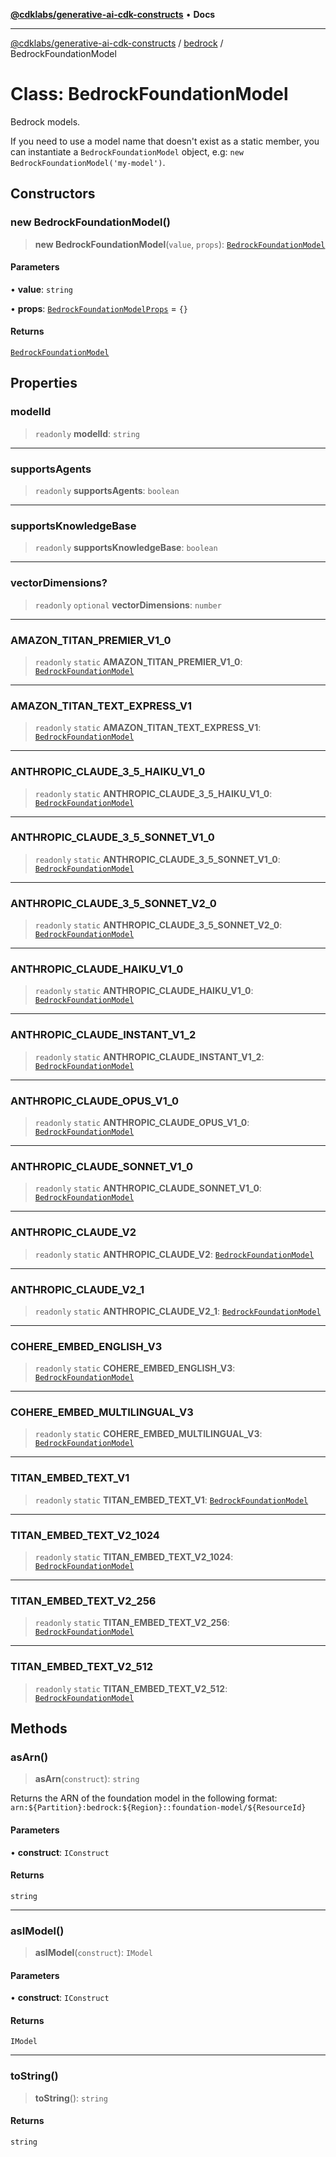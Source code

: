 [**@cdklabs/generative-ai-cdk-constructs**](../../../README.md) • **Docs**

***

[@cdklabs/generative-ai-cdk-constructs](../../../README.md) / [bedrock](../README.md) / BedrockFoundationModel

# Class: BedrockFoundationModel

Bedrock models.

If you need to use a model name that doesn't exist as a static member, you
can instantiate a `BedrockFoundationModel` object, e.g: `new BedrockFoundationModel('my-model')`.

## Constructors

### new BedrockFoundationModel()

> **new BedrockFoundationModel**(`value`, `props`): [`BedrockFoundationModel`](BedrockFoundationModel.md)

#### Parameters

• **value**: `string`

• **props**: [`BedrockFoundationModelProps`](../interfaces/BedrockFoundationModelProps.md) = `{}`

#### Returns

[`BedrockFoundationModel`](BedrockFoundationModel.md)

## Properties

### modelId

> `readonly` **modelId**: `string`

***

### supportsAgents

> `readonly` **supportsAgents**: `boolean`

***

### supportsKnowledgeBase

> `readonly` **supportsKnowledgeBase**: `boolean`

***

### vectorDimensions?

> `readonly` `optional` **vectorDimensions**: `number`

***

### AMAZON\_TITAN\_PREMIER\_V1\_0

> `readonly` `static` **AMAZON\_TITAN\_PREMIER\_V1\_0**: [`BedrockFoundationModel`](BedrockFoundationModel.md)

***

### AMAZON\_TITAN\_TEXT\_EXPRESS\_V1

> `readonly` `static` **AMAZON\_TITAN\_TEXT\_EXPRESS\_V1**: [`BedrockFoundationModel`](BedrockFoundationModel.md)

***

### ANTHROPIC\_CLAUDE\_3\_5\_HAIKU\_V1\_0

> `readonly` `static` **ANTHROPIC\_CLAUDE\_3\_5\_HAIKU\_V1\_0**: [`BedrockFoundationModel`](BedrockFoundationModel.md)

***

### ANTHROPIC\_CLAUDE\_3\_5\_SONNET\_V1\_0

> `readonly` `static` **ANTHROPIC\_CLAUDE\_3\_5\_SONNET\_V1\_0**: [`BedrockFoundationModel`](BedrockFoundationModel.md)

***

### ANTHROPIC\_CLAUDE\_3\_5\_SONNET\_V2\_0

> `readonly` `static` **ANTHROPIC\_CLAUDE\_3\_5\_SONNET\_V2\_0**: [`BedrockFoundationModel`](BedrockFoundationModel.md)

***

### ANTHROPIC\_CLAUDE\_HAIKU\_V1\_0

> `readonly` `static` **ANTHROPIC\_CLAUDE\_HAIKU\_V1\_0**: [`BedrockFoundationModel`](BedrockFoundationModel.md)

***

### ANTHROPIC\_CLAUDE\_INSTANT\_V1\_2

> `readonly` `static` **ANTHROPIC\_CLAUDE\_INSTANT\_V1\_2**: [`BedrockFoundationModel`](BedrockFoundationModel.md)

***

### ANTHROPIC\_CLAUDE\_OPUS\_V1\_0

> `readonly` `static` **ANTHROPIC\_CLAUDE\_OPUS\_V1\_0**: [`BedrockFoundationModel`](BedrockFoundationModel.md)

***

### ANTHROPIC\_CLAUDE\_SONNET\_V1\_0

> `readonly` `static` **ANTHROPIC\_CLAUDE\_SONNET\_V1\_0**: [`BedrockFoundationModel`](BedrockFoundationModel.md)

***

### ANTHROPIC\_CLAUDE\_V2

> `readonly` `static` **ANTHROPIC\_CLAUDE\_V2**: [`BedrockFoundationModel`](BedrockFoundationModel.md)

***

### ANTHROPIC\_CLAUDE\_V2\_1

> `readonly` `static` **ANTHROPIC\_CLAUDE\_V2\_1**: [`BedrockFoundationModel`](BedrockFoundationModel.md)

***

### COHERE\_EMBED\_ENGLISH\_V3

> `readonly` `static` **COHERE\_EMBED\_ENGLISH\_V3**: [`BedrockFoundationModel`](BedrockFoundationModel.md)

***

### COHERE\_EMBED\_MULTILINGUAL\_V3

> `readonly` `static` **COHERE\_EMBED\_MULTILINGUAL\_V3**: [`BedrockFoundationModel`](BedrockFoundationModel.md)

***

### TITAN\_EMBED\_TEXT\_V1

> `readonly` `static` **TITAN\_EMBED\_TEXT\_V1**: [`BedrockFoundationModel`](BedrockFoundationModel.md)

***

### TITAN\_EMBED\_TEXT\_V2\_1024

> `readonly` `static` **TITAN\_EMBED\_TEXT\_V2\_1024**: [`BedrockFoundationModel`](BedrockFoundationModel.md)

***

### TITAN\_EMBED\_TEXT\_V2\_256

> `readonly` `static` **TITAN\_EMBED\_TEXT\_V2\_256**: [`BedrockFoundationModel`](BedrockFoundationModel.md)

***

### TITAN\_EMBED\_TEXT\_V2\_512

> `readonly` `static` **TITAN\_EMBED\_TEXT\_V2\_512**: [`BedrockFoundationModel`](BedrockFoundationModel.md)

## Methods

### asArn()

> **asArn**(`construct`): `string`

Returns the ARN of the foundation model in the following format:
`arn:${Partition}:bedrock:${Region}::foundation-model/${ResourceId}`

#### Parameters

• **construct**: `IConstruct`

#### Returns

`string`

***

### asIModel()

> **asIModel**(`construct`): `IModel`

#### Parameters

• **construct**: `IConstruct`

#### Returns

`IModel`

***

### toString()

> **toString**(): `string`

#### Returns

`string`
